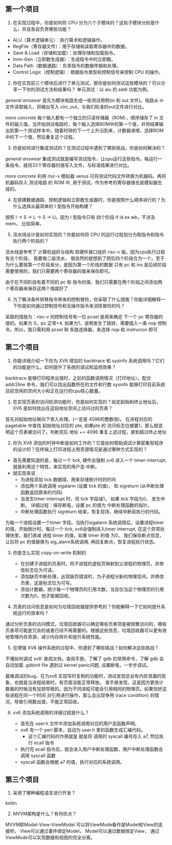 ## 第一个项目

1.  在实现过程中，你是如何将 CPU 分为六个子模块的？这些子模块分别是什么，并且各自负责哪些功能？

   - ALU（算术逻辑单元）：执行算术和逻辑操作。
   - RegFile（寄存器文件）：用于存储和读取寄存器中的数据。
   - Save & Load（存储和加载）：处理存储和加载指令。
   - Imm-Gen（立即数生成器）：生成指令中的立即数。
   - Data Path（数据通路）：负责指令的数据传输和处理。
   - Control Logic（控制逻辑）：根据指令类型和控制信号来控制 CPU 的操作。

2.  你在实现前三个模块后进行了单元测试，那你是如何测试这些模块的？可以分享一下你的测试方法和结果吗？
单元测试：以 alu 的 addi 功能为例。

*general answear* 首先为模块电路生成一些测试用例(in 和 out 文件)。电路从 in 文件读取输入，将输出写入 circ_out，与我们标准的out文件进行对比。

*more concrete* 每个输入都有一个独立的只读存储器（ROM），顺序储存了 in 文件的输入值。当开始测试电路时，每个输入选择ROM中的第一个值，并将结果输出到第一个测试样本中。随着时钟的下一个上升沿到来，计数器递增，选择ROM中的下一个值，然后重复这个过程。

3. 你是如何进行集成测试的？在测试过程中遇到了哪些挑战，你是如何解决的？

*general answear* 集成测试就是编写测试指令，让cpu运行这些指令。每运行一条指令，就将32个寄存器的值写入文件，与标准结果进行对比。

*more concrete* 利用 risc-v 模拟器 venus 可将测试代码文件转换为机器码，再将机器码存入 测试电路 的 ROM 中, 用于测试。作为参考的寄存器值也是模拟器生成的。

4.  在搭建数据通路、控制逻辑和立即数生成器时，你是按照什么顺序进行的？为什么选择从最简单的 I 型指令开始构建？

按照 I -> S -> L -> S -> U。因为 I 型指令只有 四个阶段 if id ex wb，不涉及mem， 比较简单。



5.  流水线设计是如何实现的？你是如何将 CPU 的运行过程划分为取指令和指令执行两个阶段的？

流水线是参考了 计算机组织与结构 软硬件接口组织 risc-v 版。因为cpu执行过程有五个阶段， 我要做二级流水，
很自然的就想到了把后四个阶段合为一个。至于为什么要按第一个阶段来分，是因为第一个阶段的数据 只有 pc 和 ins 是后续阶段需要使用的，我们只需要两个寄存器的值来保存即可。

由于在不同阶段有着不同的 pc 和 指令的值，我们只需要在两个阶段之间添加两个寄存器来保存这两个值就好了

6.  为了解决条件转移指令带来的控制冒险，你采取了什么措施？你能详细解释一下你是如何通过控制信号和无操作指令来消除冒险的吗？

采取的措施为：risc-v 的控制信号有一位 pcsel 是用来确定 下一个 pc 寄存器的值的。如果为 0，pc 正常+4. 如果为1，说明发生了跳转，需要插入一条 nop 控制令。所以，我只需利用 pcsel 和 多路选择器，来选择 nop 和 instrucion 即可

## 第二个项目

1.  你能详细介绍一下你为 XV6 增加的 backtrace 和 sysinfo 系统调用吗？它们的功能是什么，如何提升了系统的调试和监控效果？

backtrace 能够打印程序出错时，之前的函数调用情况（打印地址）。配合 addr2line 命令，我们可以找出函数所在的文件和行数
sysinfo 能够打印目前系统目前空闲的空间大小和正在运行的cpu核心数量。

1.  在实现页表的访问检测功能时，你是如何实现的？给定起始和终止地址后，XV6 是如何找出在这段地址空间上访问过的页表？

首先对起始地址做向下舍入处理。(一定是 4096的整数倍)。 在进程对应的 pagetable 中查找 起始地址对应的 pte,
如果pte 的 访问标志位被置1，那么就说明这个页表被访问了。判断完后 地址 += 4096 重复上述过程，直到超过终止地址


2.  你为 XV6 添加的时钟中断是如何工作的？它是如何帮助调试计算密集型程序的设计的？在终端上打印进程占用资源情况是通过哪种方式实现的？

- 首先需要知道的是，每过一个 tick, 硬件会强制 xv6 进入一个 timer-interrupt, 就是利用这个特性，来实现的用户态
中断。
- 就实现来说
    - 为进程添加 tick 数据域，用来存储倒计时的时间
    - 添加两个系统调用 sigalarm (设置 tick 的值)， 和 sigreturn (从中断处理函数返回原来的代码)
    - 当发生timer-interrupt 时，将 tick 字段减1， 如果 tick 字段为0， 发生中断。
    详细过程：保存断电，设置 pc 的值为 中断处理函数的指针。
    - 中断处理函数执行 sigreturn 结束，恢复现场，继续中断前执行的代码。


为每一个进程设置一个timer 字段。当执行sigalarm 系统调用后，设置进程timer 的值，开始倒计时。每过一个 tick, xv6会强制进入timer interrupt, 在这个异常处理快里，我们递减 进程 timer 的值，如果 timer 的值 为0， 我们保存断点信息，让后将 pc 的值替换为 sig_alarm系统调用, 再回复断点，恢复进程执行状态。

3. 你是怎么实现 copy-on-write 机制的
   - 在创建子进程的页表时，将子进程的虚拟页映射到父进程的物理页，并修改标志位为可读。
   - 添加缺页中断处理，出现缺页错误时，为子进程分新的物理空间，并修改页表，这是标志位为可写。
   - 添加计数器，统计每一个物理页的引用次数，当且仅当这个物理页的引用次数为0，他才能被回收。

4.  页表的访问信息是如何为垃圾回收器提供参考的？你能解释一下它如何提升系统运行的效率吗？

通过分析页表的访问模式，垃圾回收器可以确定哪些页表项是被频繁访问的，哪些页表项可能是冗余的或者已经不再需要的。根据这些信息，垃圾回收器可以更有效地管理内存资源，减少内存碎片和提升系统性能。

5.  在增强 XV6 操作系统的过程中，你遇到了哪些挑战？如何解决这些挑战？

不懂如何调试 xv6: 查阅文档，查阅手册。了解了 gdb 的常用命令，了解 gdb 会自动加载 .gdbinit file
遇到过 kernel panic问题, 设置断电，一步步调试。

最难调试的bug。在为xv6 实现写时复制的功能时，测试发现总会有内存泄漏的现象，也就是当进程结束时，有页面没能正常释放。
查手册发现，这是因为更改计数器的时候没有加锁导致的。因为不同进程可能会引用相同的物理页。如果恰好这些进程在同一个时间
对引用进行操作，那么会出现争用 (race condition) 的情况，导致引用数出错，不能正常回收。

6. xv6 添加系统调用的详细过程是什么？

	- 首先在 user.h 文件中添加系统调用对应的用户态函数声明。
	- xv6 有一个 perl 脚本，自动为 user.h 里的函数生成汇编代码。
		- 这个汇编代码的作用就是 就是将 调用的 syscall 编号存入 a7, 然后执行 ecall 指令
	- 执行完 ecall 指令后，就会进入用户中断处理函数，用户中断处理函数会调用 syscall 函数
	- syscall 函数会根据 a7 的值，执行对应的系统调用。


## 第三个项目

1.  采用了哪种编程语言进行开发？

kotlin 

2.  MVVM架构是什么？有何优点？

MVVM即Model-View-ViewModel
可以将ViewMode看作是Model和View的连接桥，
View可以通过事件绑定Model，
Model可以通过数据绑定View，
通过ViewMode可以实现数据和视图的完全分离。

